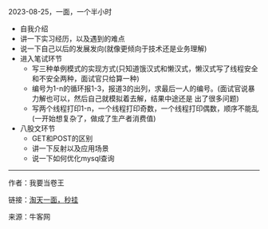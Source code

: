2023-08-25，一面，一个半小时

+ 自我介绍
+ 讲一下实习经历，以及遇到的难点
+ 说一下自己以后的发展发向(就像更倾向于技术还是业务理解)
+ 进入笔试环节
  + 写三种单例模式的实现方式(只知道饿汉式和懒汉式，懒汉式写了线程安全和不安全两种，面试官只给算一种)
  + 编号为1-n的循环报1-3，报道3的出列，求最后一人的编号。(面试官说暴力解也可以，然后自己就模拟着去解，结果中途还是 出了很多问题)
  + 写两个线程打印1-n，一个线程打印奇数，一个线程打印偶数，顺序不能乱(一开始想复杂了，做成了生产者消费值)
+ 八股文环节
  + GET和POST的区别
  + 讲一下反射以及应用场景
  + 说一下如何优化mysql查询

------
作者：我要当卷王

链接：[淘天一面，秒挂](https://www.nowcoder.com/discuss/524545734834728960)

来源：牛客网